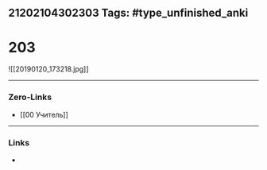 21202104302303
Tags: #type_unfinished_anki 
---
# 203

![[20190120_173218.jpg]]

---
### Zero-Links
- [[00 Учитель]]
---
### Links
-